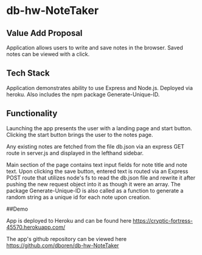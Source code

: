 # db-hw-NoteTaker

## Value Add Proposal

Application allows users to write and save notes in the browser. Saved notes can be viewed with a click.


## Tech Stack

Application demonstrates ability to use Express and Node.js. Deployed via heroku. Also includes the npm package Generate-Unique-ID.


## Functionality

Launching the app presents the user with a landing page and start button. Clicking the start button brings the user to the notes page.

Any existing notes are fetched from the file db.json via an express GET route in server.js and displayed in the lefthand sidebar.

Main section of the page contains text input fields for note title and note text. Upon clicking the save button, entered text is routed via an Express POST route that utilizes node's fs to read the db.json file and rewrite it after pushing the new request object into it as though it were an array. The package Generate-Unique-ID is also called as a function to generate a random string as a unique id for each note upon creation.


##Demo

App is deployed to Heroku and can be found here https://cryptic-fortress-45570.herokuapp.com/

The app's github repository can be viewed here https://github.com/dboren/db-hw-NoteTaker